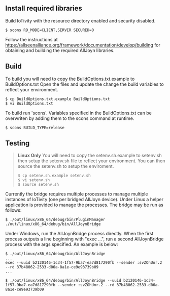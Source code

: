 <!---
  ~ //******************************************************************
  ~ //
  ~ // Copyright 2016 Intel Corporation All Rights Reserved.
  ~ //
  ~ //-=-=-=-=-=-=-=-=-=-=-=-=-=-=-=-=-=-=-=-=-=-=-=-=-=-=-=-=-=-=-=-=
  ~ //
  ~ // Licensed under the Apache License, Version 2.0 (the "License");
  ~ // you may not use this file except in compliance with the License.
  ~ // You may obtain a copy of the License at
  ~ //
  ~ //      http://www.apache.org/licenses/LICENSE-2.0
  ~ //
  ~ // Unless required by applicable law or agreed to in writing, software
  ~ // distributed under the License is distributed on an "AS IS" BASIS,
  ~ // WITHOUT WARRANTIES OR CONDITIONS OF ANY KIND, either express or implied.
  ~ // See the License for the specific language governing permissions and
  ~ // limitations under the License.
  ~ //
  ~ //-=-=-=-=-=-=-=-=-=-=-=-=-=-=-=-=-=-=-=-=-=-=-=-=-=-=-=-=-=-=-=-=
  --->

## Install required libraries
Build IoTivity with the resource directory enabled and security disabled.

    $ scons RD_MODE=CLIENT,SERVER SECURED=0

Follow the instructions at
https://allseenalliance.org/framework/documentation/develop/building
for obtaining and building the required AllJoyn libraries.

## Build
To build you will need to copy the BuildOptions.txt.example to BuildOptions.txt
Open the files and update the change the build variables to reflect your
environment.

    $ cp BuildOptions.txt.example BuildOptions.txt
    $ vi BuildOptions.txt

To build run 'scons'. Variables specified in the BuildOptions.txt can be
overwriten by adding them to the scons command at runtime.

    $ scons BUILD_TYPE=release

## Testing
> **Linux Only** You will need to copy the setenv.sh.example to setenv.sh then setup
> the setenv.sh file to reflect your environment. You can then source the setenv.sh
> to setup the enviroment.
>
>     $ cp setenv.sh.example setenv.sh
>     $ vi setenv.sh
>     $ source setenv.sh

Currently the bridge requires multiple processes to manage multiple
instances of IoTivity (one per bridged AllJoyn device).  Under Linux a
helper application is provided to manage the processes.  The bridge
may be run as follows:

    $ ./out/linux/x86_64/debug/bin/PluginManager ./out/linux/x86_64/debug/bin/AllJoynBridge

Under Windows, run the AllJoynBridge process directly.  When the first
process outputs a line beginning with "exec ...", run a second
AllJoynBridge process with the args specified.  An example is below:

    $ ./out/linux/x86_64/debug/bin/AllJoynBridge
    ...
    exec --uuid b2120146-1c34-1f57-9ba7-ea7d817290fb --sender :svZOhUnr.2 --rd 37b48062-2533-d06a-8a1e-ce9e93739b09
    ...

    $ ./out/linux/x86_64/debug/bin/AllJoynBridge --uuid b2120146-1c34-1f57-9ba7-ea7d817290fb --sender :svZOhUnr.2 --rd 37b48062-2533-d06a-8a1e-ce9e93739b09

